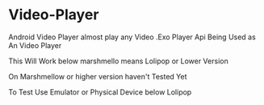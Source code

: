 # Video-Player

Android Video Player almost play any Video .Exo Player Api Being Used as An Video Player 

This Will Work below marshmello means Lolipop or Lower Version

On Marshmellow or higher version haven't  Tested Yet 

To Test Use Emulator or Physical Device below Lolipop
 

